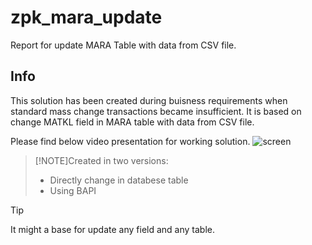 # zpk_mara_update

Report for update MARA Table with data from CSV file.

## Info
This solution has been created during buisness requirements when standard mass change transactions became insufficient. It is based on change MATKL field in MARA table with data from CSV file.

Please find below video presentation for working solution.
![screen]( )

> [!NOTE]Created in two versions:
> - Directly change in databese table
> - Using BAPI

> [!TIP]
> It might a base for update any field and any table.

